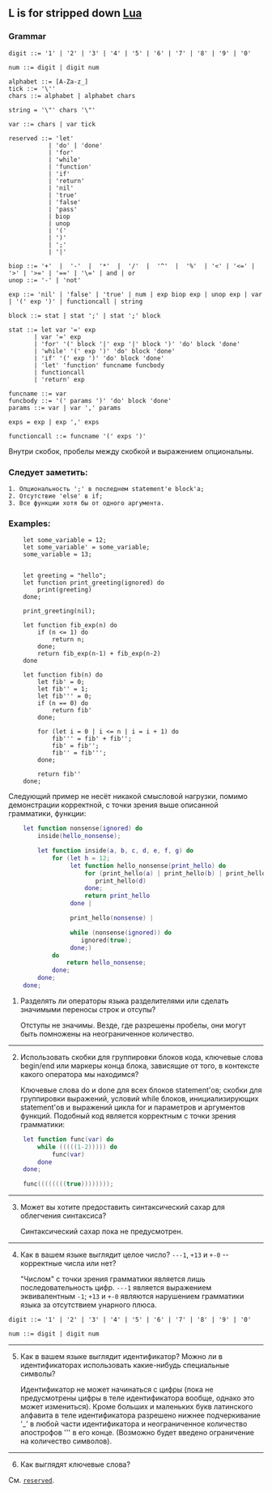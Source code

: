 

## **L** is for stripped down [Lua]

### Grammar
```
digit ::= '1' | '2' | '3' | '4' | '5' | '6' | '7' | '8' | '9' | '0'

num ::= digit | digit num

alphabet ::= [A-Za-z_]
tick ::= '\''
chars ::= alphabet | alphabet chars

string = '\"' chars '\"'

var ::= chars | var tick

reserved ::= 'let'
           | 'do' | 'done'
           | 'for'
           | 'while'
           | 'function'
           | 'if'
           | 'return'
           | 'nil'
           | 'true'
           | 'false'
           | 'pass'
           | biop
           | unop
           | '('
           | ')'
           | ';'
           | '|'

biop ::= '+'  |  '-'  |  '*'  |  '/'  |  '^'  |  '%'  | '<' | '<=' | '>' | '>=' | '==' | '\=' | and | or
unop ::= '-' | 'not' 

exp ::= 'nil' | 'false' | 'true' | num | exp biop exp | unop exp | var | '(' exp ')' | functioncall | string

block ::= stat | stat ';' | stat ';' block

stat ::= let var '=' exp
       | var '=' exp
       | 'for' '(' block '|' exp '|' block ')' 'do' block 'done' 
       | 'while' '(' exp ')' 'do' block 'done' 
       | 'if' '(' exp ')' 'do' block 'done' 
       | 'let' 'function' funcname funcbody
       | functioncall
       | 'return' exp

funcname ::= var 
funcbody ::= '(' params ')' 'do' block 'done'
params ::= var | var ',' params

exps = exp | exp ',' exps

functioncall ::= funcname '(' exps ')'
```
Внутри скобок, пробелы между скобкой и выражением опциональны.

### Следует заметить:
    1. Опциональность ';' в последнем statement'е block'а; 
    2. Отсутствие 'else' в if;
    3. Все функции хотя бы от одного аргумента.

### Examples:

```
    let some_variable = 12;
    let some_variable' = some_variable;
    some_variable = 13;


    let greeting = "hello";
    let function print_greeting(ignored) do
        print(greeting)
    done;

    print_greeting(nil);

    let function fib_exp(n) do
        if (n <= 1) do
            return n;
        done; 
        return fib_exp(n-1) + fib_exp(n-2)
    done

    let function fib(n) do
        let fib' = 0;
        let fib'' = 1;
        let fib''' = 0;
        if (n == 0) do
            return fib'
        done;

        for (let i = 0 | i <= n | i = i + 1) do
            fib''' = fib' + fib'';
            fib' = fib'';
            fib'' = fib''';
        done;
        
        return fib''
    done;

```

Следующий пример не несёт никакой смысловой нагрузки, помимо демонстрации корректной, с точки зрения 
выше описанной грамматики, функции:
```lua
    let function nonsense(ignored) do
        inside(hello_nonsense);

        let function inside(a, b, c, d, e, f, g) do
            for (let h = 12;
                 let function hello_nonsense(print_hello) do 
                     for (print_hello(a) | print_hello(b) | print_hello(c)) do
                        print_hello(d)
                     done;
                     return print_hello
                 done |

                 print_hello(nonsense) | 

                 while (nonsense(ignored)) do
                    ignored(true);
                 done;)
            do
                return hello_nonsense;
            done;
        done;
    done;
```

1. Разделять ли операторы языка разделителями или сделать значимыми переносы строк и отсупы?

   Отступы не значимы.
   Везде, где разрешены пробелы, они могут быть помножены на неограниченное количество.

---

2. Использовать скобки для группировки блоков кода, ключевые слова begin/end или маркеры конца блока, зависящие от того, в контексте какого оператора мы находимся?

   Ключевые слова do и done для всех блоков statement'ов; скобки для группировки выражений, условий while блоков, инициализирующих statement'ов и выражений цикла for и параметров и аргументов функций.
   Подобный код является корректным с точки зрения грамматики:
```lua
    let function func(var) do
        while (((((1-2))))) do
            func(var)
        done  
    done;

    func((((((((true))))))));
``` 
---

3. Может вы хотите предоставить синтаксический сахар для облегчения синтаксиса? 

   Синтаксический сахар пока не предусмотрен.

---

4. Как в вашем языке выглядит целое число? `---1`, `+13` и `+-0` -- корректные числа или нет?

   "Числом" с точки зрения грамматики является лишь последовательность цифр. `---1` является выражением эквивалентным `-1`; `+13` и `+-0` являются нарушением грамматики языка за отсутствием унарного плюса.

 ```
digit ::= '1' | '2' | '3' | '4' | '5' | '6' | '7' | '8' | '9' | '0'

num ::= digit | digit num
```

---

5. Как в вашем языке выглядит идентификатор? Можно ли в идентификаторах использовать какие-нибудь специальные символы?

   Идентификатор не может начинаться с цифры (пока не предусмотрены цифры в теле идентификатора вообще, однако это может измениться).
   Кроме больших и маленьких букв латинского алфавита в теле идентификатора разрешено нижнее подчеркивание '\_' в любой части идентификатора и неограниченное количество апострофов '\'' в его конце. (Возможно будет введено ограничение на количество символов).

---

6. Как выглядят ключевые слова?

Cм. [```reserved```].

[Lua]: http://lua-users.org/wiki/LuaFourOneGrammar
[```reserved```]: #grammar
